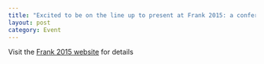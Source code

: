```yaml
---
title: "Excited to be on the line up to present at Frank 2015: a conference dedicated to using communication skills to drive social change. "
layout: post
category: Event
---
```

Visit the [Frank 2015 website](https://frank.jou.ufl.edu/frank-2015/) for details
